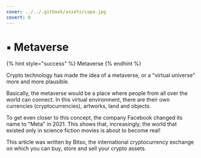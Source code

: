 ```yaml
---
cover: ../../.gitbook/assets/capa.jpg
coverY: 0
---
```


# ▪ Metaverse

{% hint style="success" %}
Metaverse
{% endhint %}

Crypto technology has made the idea of a metaverse, or a "virtual universe" more and more plausible.

Basically, the metaverse would be a place where people from all over the world can connect. In this virtual environment, there are their own currencies (cryptocurrencies), artworks, land and objects.

To get even closer to this concept, the company Facebook changed its name to "Meta" in 2021. This shows that, increasingly, the world that existed only in science fiction movies is about to become real!

This article was written by Bitso, the international cryptocurrency exchange on which you can buy, store and sell your crypto assets.
